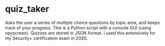 # quiz_taker
Asks the user a series of multiple choice questions by topic area, and keeps track of your progress. 
This is a Python script with a console GUI (using npyscreen).
Quizzes are stored in JSON format.
I used this extensively for my Security+ certification exam in 2020.
